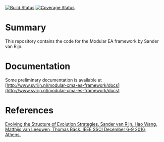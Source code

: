[![Build Status](https://travis-ci.org/sjvrijn/ModEA.svg?branch=master)](https://travis-ci.org/sjvrijn/ModEA)
[![Coverage Status](https://coveralls.io/repos/github/sjvrijn/ModEA/badge.svg?branch=master)](https://coveralls.io/github/sjvrijn/ModEA?branch=master)

# Summary #
This repository contains the code for the Modular EA framework by Sander van Rijn.

# Documentation #
Some preliminary documentation is available at [http://www.svrijn.nl/modular-cma-es-framework/docs](http://www.svrijn.nl/modular-cma-es-framework/docs)

# References #
[Evolving the Structure of Evolution Strategies. Sander van Rijn, Hao Wang, Matthijs van Leeuwen, Thomas Bäck. IEEE SSCI December 6-9 2016, Athens.](https://ieeexplore.ieee.org/document/7850138)
